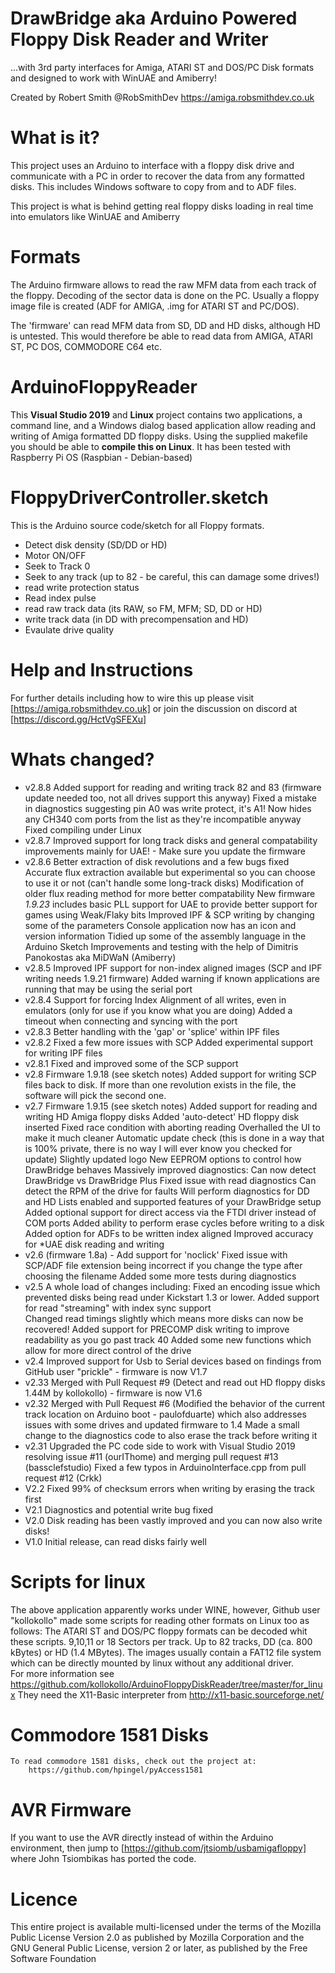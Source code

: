 # DrawBridge aka Arduino Powered Floppy Disk Reader and Writer
...with 3rd party interfaces for Amiga, ATARI ST and DOS/PC Disk formats
and designed to work with WinUAE and Amiberry!

Created by Robert Smith @RobSmithDev
https://amiga.robsmithdev.co.uk

# What is it?
This project uses an Arduino to interface with a floppy disk drive and 
communicate with a PC in order to recover the data from any formatted 
disks. This includes Windows software to copy from and to ADF files.

This project is what is behind getting real floppy disks loading in real time into emulators 
like WinUAE and Amiberry

# Formats
The Arduino firmware allows to read the raw MFM data from each track of the
floppy. Decoding of the sector data is done on the PC. Usually a floppy image
file is created (ADF for AMIGA, .img for ATARI ST and PC/DOS).

The 'firmware' can read MFM data from SD, DD and HD disks, although HD is untested.
This would therefore be able to read data from AMIGA, ATARI ST, PC DOS, COMMODORE C64 etc.

# ArduinoFloppyReader
This **Visual Studio 2019** and **Linux** project contains two applications, a command line, 
and a Windows dialog based application allow reading and writing of Amiga 
formatted DD floppy disks.
Using the supplied makefile you should be able to **compile this on Linux**.  It has
been tested with Raspberry Pi OS (Raspbian - Debian-based)

# FloppyDriverController.sketch
This is the Arduino source code/sketch for all Floppy formats.
* Detect disk density (SD/DD or HD)
* Motor ON/OFF
* Seek to Track 0
* Seek to any track (up to 82 - be careful, this can damage some drives!)
* read write protection status
* Read index pulse
* read raw track data (its RAW, so FM, MFM; SD, DD or HD)
* write track data (in DD with precompensation and HD)
* Evaulate drive quality

# Help and Instructions 
For further details including how to wire this up please visit 
[https://amiga.robsmithdev.co.uk] or join the discussion on discord at [https://discord.gg/HctVgSFEXu]

# Whats changed?
* v2.8.8 Added support for reading and writing track 82 and 83 (firmware update needed too, not all drives support this anyway)
         Fixed a mistake in diagnostics suggesting pin A0 was write protect, it's A1!
         Now hides any CH340 com ports from the list as they're incompatible anyway
		 Fixed compiling under Linux
* v2.8.7 Improved support for long track disks and general compatability improvements mainly for UAE! - Make sure you update the firmware
* v2.8.6 Better extraction of disk revolutions and a few bugs fixed
		 Accurate flux extraction available but experimental so you can choose to use it or not (can't handle some long-track disks)
         Modification of older flux reading method for more better compatability
		 New firmware *1.9.23* includes basic PLL support for UAE to provide better support for games using Weak/Flaky bits
         Improved IPF & SCP writing by changing some of the parameters
         Console application now has an icon and version information
		 Tidied up some of the assembly language in the Arduino Sketch
	     Improvements and testing with the help of Dimitris Panokostas aka MiDWaN (Amiberry)
* v2.8.5 Improved IPF support for non-index aligned images (SCP and IPF writing needs 1.9.21 firmware)
         Added warning if known applications are running that may be using the serial port
* v2.8.4 Support for forcing Index Alignment of all writes, even in emulators (only for use if you know what you are doing)
         Added a timeout when connecting and syncing with the port
* v2.8.3 Better handling with the 'gap' or 'splice' within IPF files
* v2.8.2 Fixed a few more issues with SCP
         Added experimental support for writing IPF files
* v2.8.1 Fixed and improved some of the SCP support
* v2.8  Firmware 1.9.18 (see sketch notes)
        Added support for writing SCP files back to disk.  If more than one revolution exists in the file, the software will pick the second one.
* v2.7  Firmware 1.9.15 (see sketch notes)
	Added support for reading and writing HD Amiga floppy disks
	Added 'auto-detect' HD floppy disk inserted
	Fixed race condition with aborting reading
	Overhalled the UI to make it much cleaner
        Automatic update check (this is done in a way that is 100% private, there is no way I will ever know you checked for update)
	Slightly updated logo
	New EEPROM options to control how DrawBridge behaves
	Massively improved diagnostics:
		Can now detect DrawBridge vs DrawBridge Plus
		Fixed issue with read diagnostics
		Can detect the RPM of the drive for faults
		Will perform diagnostics for DD and HD
		Lists enabled and supported features of your DrawBridge setup
	Added optional support for direct access via the FTDI driver instead of COM ports
	Added ability to perform erase cycles before writing to a disk
	Added option for ADFs to be written index aligned
	Improved accuracy for *UAE disk reading	and writing
* v2.6  (firmware 1.8a) - Add support for 'noclick'
        Fixed issue with SCP/ADF file extension being incorrect if you change the type after choosing the filename
	Added some more tests during diagnostics
* v2.5  A whole load of changes including:
        Fixed an encoding issue which prevented disks being read under Kickstart 1.3 or lower.
		Added support for read "streaming" with index sync support        
        Changed read timings slightly which means more disks can now be recovered!
		Added support for PRECOMP disk writing to improve readability as you go past track 40
        Added some new functions which allow for more direct control of the drive        
* v2.4  Improved support for Usb to Serial devices based on findings from GitHub user "prickle" - firmware is now V1.7
* v2.33 Merged with Pull Request #9 (Detect and read out HD floppy disks 1.44M by kollokollo) - firmware is now V1.6
* v2.32 Merged with Pull Request #6 (Modified the behavior of the current track location on Arduino boot - paulofduarte) which also addresses issues with some drives and updated firmware to 1.4
      Made a small change to the diagnostics code to also erase the track before writing it
* v2.31 Upgraded the PC code side to work with Visual Studio 2019 resolving issue #11 (ourIThome) and merging pull request #13 (bassclefstudio)
      Fixed a few typos in ArduinoInterface.cpp from pull request #12 (Crkk)
* V2.2  Fixed 99% of checksum errors when writing by erasing the track first
* V2.1  Diagnostics and potential write bug fixed
* V2.0  Disk reading has been vastly improved and you can now also write disks!
* V1.0  Initial release, can read disks fairly well

# Scripts for linux
The above application apparently works under WINE, however,
Github user "kollokollo" made some scripts for reading other formats on Linux 
too as follows:
	The ATARI ST and DOS/PC floppy formats can be decoded whit these scripts.
	9,10,11 or 18 Sectors per track. Up to 82 tracks, DD (ca. 800 kBytes) or 
	HD (1.4 MBytes). The images usually contain a FAT12 file system which can be 
	directly mounted by linux without any additional driver.   
	For more information see 
		https://github.com/kollokollo/ArduinoFloppyDiskReader/tree/master/for_linux
		They need the X11-Basic interpreter from http://x11-basic.sourceforge.net/

# Commodore 1581 Disks
	To read commodore 1581 disks, check out the project at: 
		https://github.com/hpingel/pyAccess1581

# AVR Firmware
If you want to use the AVR directly instead of within the Arduino environment, 
then jump to [https://github.com/jtsiomb/usbamigafloppy] where John Tsiombikas 
has ported the code.


# Licence
This entire project is available multi-licensed under the terms of the Mozilla Public License Version 2.0
as published by Mozilla Corporation and the GNU General Public License, version 2 or later, as published by the Free
Software Foundation
